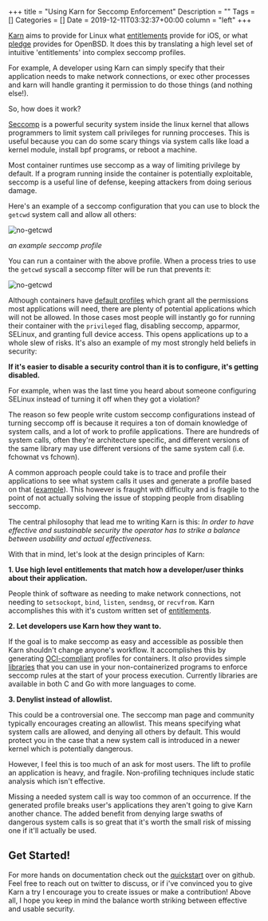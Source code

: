 +++
title = "Using Karn for Seccomp Enforcement"
Description = ""
Tags = []
Categories = []
Date = 2019-12-11T03:32:37+00:00
column = "left"
+++

[Karn](https://github.com/grantseltzer/karn) aims to provide for Linux what [entitlements](https://developer.apple.com/library/archive/documentation/Miscellaneous/Reference/EntitlementKeyReference/Chapters/AboutEntitlements.html) provide for iOS, or what [pledge](https://man.openbsd.org/pledge.2) provides for OpenBSD. It does this by translating a high level set of intuitive 'entitlements' into complex seccomp profiles. 

For example, A developer using Karn can simply specify that their application needs to make network connections, or exec other processes and karn will handle granting it permission to do those things (and nothing else!).

So, how does it work?

[Seccomp](https://www.kernel.org/doc/html/latest/userspace-api/seccomp_filter.html) is a powerful security system inside the linux kernel that allows programmers to limit system call privileges for running procceses. This is useful because you can do some scary things via system calls like load a kernel module, install bpf programs, or reboot a machine.

Most container runtimes use seccomp as a way of limiting privilege by default. If a program running inside the container is potentially exploitable, seccomp is a useful line of defense, keeping attackers from doing serious damage.

Here's an example of a seccomp configuration that you can use to block the `getcwd` system call and allow all others: 

![no-getcwd](/karn-blog/no_getcwd.png)

<i>an example seccomp profile</i>

You can run a container with the above profile. When a process tries to use the `getcwd` syscall a seccomp filter will be run that prevents it:

![no-getcwd](/karn-blog/running_getcwd.png)

Although containers have [default profiles](https://docs.docker.com/engine/security/seccomp/) which grant all the permissions most applications will need, there are plenty of potential applications which will not be allowed. In those cases most people will instantly go for running their container with the `privileged` flag, disabling seccomp, apparmor, SELinux, and granting full device access. This opens applications up to a whole slew of risks. It's also an example of my most strongly held beliefs in security:

<b>If it's easier to disable a security control than it is to configure, it's getting disabled.</b>

For example, when was the last time you heard about someone configuring SELinux instead of turning it off when they got a violation?

The reason so few people write custom seccomp configurations instead of turning seccomp off is because it requires a ton of domain knowledge of system calls, and a lot of work to profile applications. There are hundreds of system calls, often they're architecture specific, and different versions of the same library may use different versions of the same system call (i.e. fchownat vs fchown).

A common approach people could take is to trace and profile their applications to see what system calls it uses and generate a profile based on that ([example](https://podman.io/blogs/2019/10/15/generate-seccomp-profiles.html)). This however is fraught with difficulty and is fragile to the point of not actually solving the issue of stopping people from disabling seccomp.

The central philosophy that lead me to writing Karn is this: <i>In order to have effective and sustainable security the operator has to strike a balance between usability and actual effectiveness.</i>

With that in mind, let's look at the design principles of Karn:

<b>1. Use high level entitlements that match how a developer/user thinks about their application.</b> 

People think of software as needing to make network connections, not needing to `setsockopt`, `bind`, `listen`, `sendmsg`, or `recvfrom`. Karn accomplishes this with it's custom written set of [entitlements](https://github.com/grantseltzer/karn/blob/master/pkg/entitlements/entitlements.go).


<b>2. Let developers use Karn how they want to.</b>

If the goal is to make seccomp as easy and accessible as possible then Karn shouldn't change anyone's workflow. It accomplishes this by generating [OCI-compliant](https://github.com/opencontainers/runtime-spec) profiles for containers. It <i>also</i> provides simple [libraries](https://github.com/grantseltzer/karn/blob/master/docs/quickstart.md#library) that you can use in your non-containerized programs to enforce seccomp rules at the start of your process execution. Currently libraries are available in both C and Go with more languages to come.

<b>3. Denylist instead of allowlist.</b>

This could be a controversial one. The seccomp man page and community typically encourages creating an allowlist. This means specifying what system calls are allowed, and denying all others by default. This would protect you in the case that a new system call is introduced in a newer kernel which is potentially dangerous.

However, I feel this is too much of an ask for most users. The lift to profile an application is heavy, and fragile. Non-profiling techniques include static analysis which isn't effective.

Missing a needed system call is way too common of an occurrence. If the generated profile breaks user's applications they aren't going to give Karn another chance. The added benefit from denying large swaths of dangerous system calls is so great that it's worth the small risk of missing one if it'll actually be used.


## <b>Get Started!</b>

For more hands on documentation check out the [quickstart](https://github.com/grantseltzer/karn/blob/master/docs/quickstart.md) over on github. Feel free to reach out on twitter to discuss, or if i've convinced you to give Karn a try I encourage you to create issues or make a contribution! Above all, I hope you keep in mind the balance worth striking between effective and usable security.